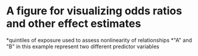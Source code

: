 # A figure for visualizing odds ratios and other effect estimates
*quintiles of exposure used to assess nonlinearity of relationships
*"A" and "B" in this example represent two different predictor variables
